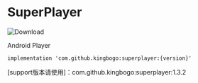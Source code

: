 # SuperPlayer

   ![Download](https://api.bintray.com/packages/kingbogo/maven/SuperPlayer/images/download.svg)
 
 Android Player
 
 ```
 implementation 'com.github.kingbogo:superplayer:{version}'
 ```
 
 
[support版本请使用]：com.github.kingbogo:superplayer:1.3.2
